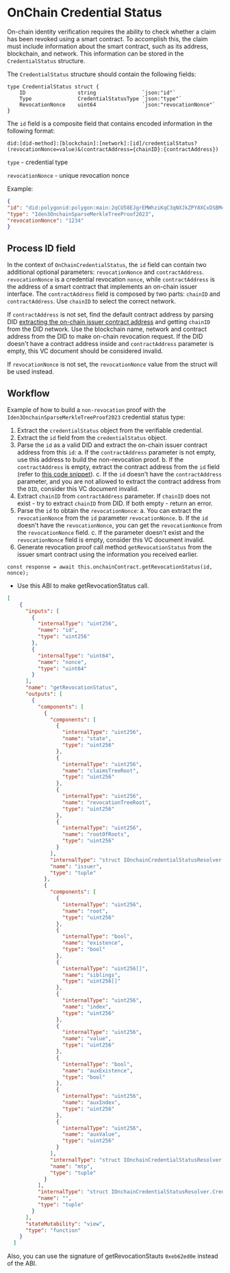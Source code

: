 # OnChain Credential Status

On-chain identity verification requires the ability to check whether a claim has been revoked using a smart contract. To accomplish this, the claim must include information about the smart contract, such as its address, blockchain, and network. This information can be stored in the `CredentialStatus` structure.

The `CredentialStatus` structure should contain the following fields:

```golang
type CredentialStatus struct {
	ID                 string               `json:"id"`
	Type               CredentialStatusType `json:"type"`
	RevocationNonce    uint64               `json:"revocationNonce"`
}
```

The `id` field is a composite field that contains encoded information in the following format:

`did:[did-method]:[blockchain]:[network]:[id]/credentialStatus?(revocationNonce=value)&(contractAddress={chainID}:{contractAddress})`

`type` - credential type

`revocationNonce` - unique revocation nonce

Example:

```json
{
"id": "did:polygonid:polygon:main:2qCU58EJgrEMWhziKqC3qNXJkZPY8XCxDSBM4mqPkM/credentialStatus?revocationNonce=1234&contractAddress=1:0xf3bB959314B5D1e4587e1f597ccc289216608ac5",
"type": "Iden3OnchainSparseMerkleTreeProof2023",
"revocationNonce": "1234"
}
```

## Process ID field

In the context of `OnChainCredentialStatus`, the `id` field can contain two additional optional parameters: `revocationNonce` and `contractAddress`.
`revocationNonce` is a credential revocation `nonce`, while `contractAddress` is the address of a smart contract that implements an on-chain issuer interface. The `contractAddress` field is composed by two parts: `chainID` and `contractAddress`. Use `chainID` to select the correct network.

If `contractAddress` is not set, find the default contract address by parsing DID [extracting the on-chain issuer contract address](https://github.com/iden3/go-iden3-core/blob/014f51e92da5c0c89c95c31e42bfca1652d2ad14/did.go#L345-L354) and getting `chainID` from the DID network. Use the blockchain name, network and contract address from the DID to make on-chain revocation request. If the DID doesn't have a contract address inside and `contractAddress` parameter is empty, this VC document should be considered invalid.

If `revocationNonce` is not set, the `revocationNonce` value from the struct will be used instead.

## Workflow

Example of how to build a `non-revocation` proof with the `Iden3OnchainSparseMerkleTreeProof2023` credential status type:

1. Extract the `credentialStatus` object from the verifiable credential.
2. Extract the `id` field from the `credentialStatus` object.
3. Parse the `id` as a valid DID and extract the on-chain issuer contract address from this `id`:
a. If the `contractAddress` parameter is not empty, use this address to build the non-revocation proof.
b. If the `contractAddress` is empty, extract the contract address from the `id` field (refer to [this code snippet](https://github.com/iden3/go-iden3-core/blob/014f51e92da5c0c89c95c31e42bfca1652d2ad14/did.go#L345-L354)).
c. If the `id` doesn't have the `contractAddress` parameter, and you are not allowed to extract the contract address from the `DID`, consider this VC document invalid.
4. Extract `chainID` from `contractAddress` parameter. If `chainID` does not exist - try to extract `chainID` from DID. If both empty - return an error.
5. Parse the `id` to obtain the `revocationNonce`:
  a. You can extract the `revocationNonce` from the `id` parameter `revocationNonce`.
  b. If the `id` doesn't have the `revocationNonce`, you can get the `revocationNonce` from the `revocationNonce` field.
  c. If the parameter doesn't exist and the `revocationNonce` field is empty, consider this VC document invalid.
6. Generate revocation proof call method `getRevocationStatus` from the issuer smart contract using the information you received earlier.
    
```golang 
const response = await this.onchainContract.getRevocationStatus(id, nonce);  
```
    
- Use this ABI to make getRevocationStatus call.
    
```json
[
    {
      "inputs": [
        {
          "internalType": "uint256",
          "name": "id",
          "type": "uint256"
        },
        {
          "internalType": "uint64",
          "name": "nonce",
          "type": "uint64"
        }
      ],
      "name": "getRevocationStatus",
      "outputs": [
        {
          "components": [
            {
              "components": [
                {
                  "internalType": "uint256",
                  "name": "state",
                  "type": "uint256"
                },
                {
                  "internalType": "uint256",
                  "name": "claimsTreeRoot",
                  "type": "uint256"
                },
                {
                  "internalType": "uint256",
                  "name": "revocationTreeRoot",
                  "type": "uint256"
                },
                {
                  "internalType": "uint256",
                  "name": "rootOfRoots",
                  "type": "uint256"
                }
              ],
              "internalType": "struct IOnchainCredentialStatusResolver.IdentityStateRoots",
              "name": "issuer",
              "type": "tuple"
            },
            {
              "components": [
                {
                  "internalType": "uint256",
                  "name": "root",
                  "type": "uint256"
                },
                {
                  "internalType": "bool",
                  "name": "existence",
                  "type": "bool"
                },
                {
                  "internalType": "uint256[]",
                  "name": "siblings",
                  "type": "uint256[]"
                },
                {
                  "internalType": "uint256",
                  "name": "index",
                  "type": "uint256"
                },
                {
                  "internalType": "uint256",
                  "name": "value",
                  "type": "uint256"
                },
                {
                  "internalType": "bool",
                  "name": "auxExistence",
                  "type": "bool"
                },
                {
                  "internalType": "uint256",
                  "name": "auxIndex",
                  "type": "uint256"
                },
                {
                  "internalType": "uint256",
                  "name": "auxValue",
                  "type": "uint256"
                }
              ],
              "internalType": "struct IOnchainCredentialStatusResolver.Proof",
              "name": "mtp",
              "type": "tuple"
            }
          ],
          "internalType": "struct IOnchainCredentialStatusResolver.CredentialStatus",
          "name": "",
          "type": "tuple"
        }
      ],
      "stateMutability": "view",
      "type": "function"
    }
  ]
```
  
Also, you can use the signature of getRevocationStauts `0xeb62ed0e` instead of the ABI.
